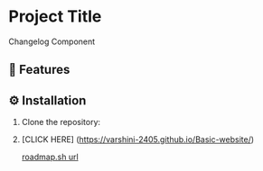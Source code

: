 
# Project Title
Changelog Component

## 🚀 Features

## ⚙ Installation
1. Clone the repository:
2. [CLICK HERE] (https://varshini-2405.github.io/Basic-website/)

   [roadmap.sh url](https://roadmap.sh/projects/basic-html-website)
